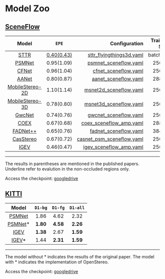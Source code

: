 # Model Zoo

## [SceneFlow](https://lmb.informatik.uni-freiburg.de/resources/datasets/SceneFlowDatasets.en.html)

|   Model   | `EPE`    |                                                         Configuration |  Train Input Size  |
|:---------:|:----------:|----------------------------------------------------------------------:|:------------:|
| [STTR](https://arxiv.org/abs/2011.02910)|    <ins>0.40(0.43)</ins>  |     [sttr_flyingthings3d.yaml](../cfgs/sttr/sttr_flyingthings3d.yaml) |   batchrandom   |
| [PSMNet](https://arxiv.org/abs/1803.08669) |     0.95(1.09)     |         [psmnet_sceneflow.yaml](../cfgs/psmnet/psmnet_sceneflow.yaml) |   256x512    |
| [CFNet](https://arxiv.org/abs/2104.04314) |     0.96(1.04)      |      [cfnet_sceneflow.yaml](../cfgs/cfnet/cfnet_sceneflow_part2.yaml) |   256x512    |
| [AANet](https://arxiv.org/abs/2004.09548)     |     0.80(0.87)      |            [aanet_sceneflow.yaml](../cfgs/aanet/aanet_sceneflow.yaml) |   288x576    |
| [MobileStereo-2D](https://arxiv.org/abs/2108.09770) |     1.10(1.14)      |        [msnet2d_sceneflow.yaml](../cfgs/msnet/msnet2d_sceneflow.yaml) |   256x512   |
| [MobileStereo-3D](https://arxiv.org/abs/2108.09770)|     0.78(0.80)      |        [msnet3d_sceneflow.yaml](../cfgs/msnet/msnet3d_sceneflow.yaml) |   256x512   |
| [GwcNet](https://arxiv.org/pdf/1903.04025) |     0.74(0.76)      |         [gwcnet_sceneflow.yaml](../cfgs/gwcnet/gwcnet_sceneflow.yaml) |   256x512    |
| [COEX](https://arxiv.org/abs/2108.05773) |     0.67(0.68)      |       [coex_sceneflow_amp.yaml](../cfgs/coex/coex_sceneflow_amp.yaml) |   288x576   |
| [FADNet++](https://arxiv.org/abs/2110.02582)|     0.65(0.76)      |         [fadnet_sceneflow.yaml](../cfgs/fadnet/fadnet_sceneflow.yaml) |   384x768    |
| [CasStereo](https://arxiv.org/abs/1912.06378)|     0.67(0.72)      | [casnet_psm_sceneflow.yaml](../cfgs/casnet/casnet_psm_sceneflow.yaml) |   256x512   |
| [IGEV](https://arxiv.org/pdf/2303.06615.pdf)|     0.46(0.47)      |           [igev_sceneflow_amp.yaml](../cfgs/igev/igev_sceneflow_amp.yaml) |   256x512   |

------------------------------------------
The results in parentheses are mentioned in the published papers. Underline refer to evalution in the non-occluded regions only.

Access the checkpoint: [googledrive](https://drive.google.com/drive/folders/1qG02SQLLaXT35vVTAS9UWvCWfB6RPgEu?usp=sharing)

## [KITTI](https://www.cvlibs.net/datasets/kitti/eval_scene_flow.php?benchmark=stereo)

|                     Model                     | `D1-bg`  | `D1-fg`  | `D1-all` |
|:---------------------------------------------:|:--------:|:--------:|:--------:|
|  [PSMNet](https://arxiv.org/abs/1803.08669)   |   1.86   |   4.62   |   2.32   |
|  [PSMNet](https://arxiv.org/abs/1803.08669)*  | **1.80** | **4.58** | **2.26** |
|  [IGEV](https://arxiv.org/pdf/2303.06615.pdf)  | **1.38** |   2.67   | **1.59** |
|  [IGEV](https://arxiv.org/pdf/2303.06615.pdf)* |   1.44   | **2.31** | **1.59** |

------------------------------------------

The model without * indicates the results of the original paper. The model with * indicates the implementation of OpenStereo.

Access the checkpoint: [googledrive](https://drive.google.com/drive/folders/1eGtN_JAKy684ZP8gLTUemSgQxZir8hLf?usp=sharing)

